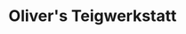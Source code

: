 ---
title: "Oliver's Teigwerkstatt"
url: /wien/olivers-teigwerkstatt-goldschmiedgasse/
shop: Bäckerei
---